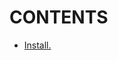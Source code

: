 # CONTENTS

- [Install.](https://github.com/Nouvellie/docker-1st/blob/docker/course/01.intro/install.md)